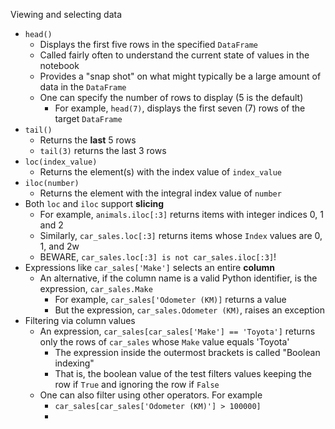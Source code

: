
Viewing and selecting data
- `head()`
	- Displays the first five rows in the specified `DataFrame`
	- Called fairly often to understand the current state of values in the notebook
	- Provides a "snap shot" on what might typically be a large amount of data in the `DataFrame`
	- One can specify the number of rows to display (5 is the default)
		- For example, `head(7)`, displays the first seven (7) rows of the target `DataFrame`
- `tail()`
	- Returns the **last** 5 rows
	- `tail(3)` returns the last 3 rows
- `loc(index_value)`
	- Returns the element(s) with the index value of  `index_value`
- `iloc(number)`
	- Returns the element with the integral index value of `number`
- Both `loc` and `iloc` support **slicing**
	- For example, `animals.iloc[:3]` returns items with integer indices 0, 1 and 2
	- Similarly, `car_sales.loc[:3]` returns items whose `Index` values are 0, 1, and 2w
	- BEWARE, `car_sales.loc[:3] is not car_sales.iloc[:3]`!
- Expressions like `car_sales['Make']` selects an entire **column**
	- An alternative, if the column name is a valid Python identifier, is the expression, `car_sales.Make`
		- For example, `car_sales['Odometer (KM)]` returns a value
		- But the expression, `car_sales.Odometer (KM)`, raises an exception
- Filtering via column values
	- An expression, `car_sales[car_sales['Make'] == 'Toyota']` returns only the rows of `car_sales` whose `Make` value equals 'Toyota'
		- The expression inside the outermost brackets is called "Boolean indexing"
		- That is, the boolean value of the test filters values keeping the row if `True` and ignoring the row if `False`
	- One can also filter using other operators. For example
		- `car_sales[car_sales['Odometer (KM)'] > 100000]`
		- 